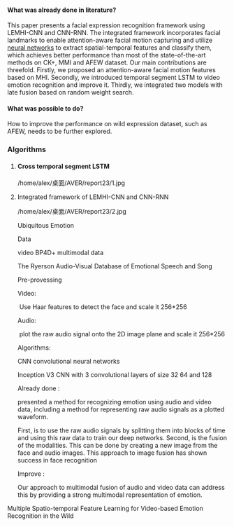 #### What was already done in literature?

This paper presents a facial expression recognition framework using LEMHI-CNN and CNN-RNN. The integrated framework incorporates facial landmarks to enable attention-aware facial motion capturing and utilize [neural networks](https://proxy.library.spbu.ru:2068/topics/computer-science/neural-networks) to extract spatial-temporal features and classify them, which achieves better performance than most of the state-of-the-art methods on CK+, MMI and AFEW dataset. Our main contributions are threefold. Firstly, we proposed an attention-aware facial motion features based on MHI. Secondly, we introduced temporal segment LSTM to video emotion recognition and improve it. Thirdly, we integrated two models with late fusion based on random weight search.

#### What was possible to do?

How to improve the performance on wild expression dataset, such as AFEW, needs to be further explored.

### Algorithms

1. #### Cross temporal segment LSTM

   /home/alex/桌面/AVER/report23/1.jpg

2. Integrated framework of LEMHI-CNN and CNN-RNN

   /home/alex/桌面/AVER/report23/2.jpg

   

   Ubiquitous Emotion

   Data 

   video BP4D+ multimodal data

   The Ryerson Audio-Visual Database of Emotional Speech and Song

   Pre-provessing

   Video:

   ​	Use Haar features to detect the face and scale it 256*256

   Audio:

   ​	plot the raw audio signal onto the 2D image plane and scale it 256*256

   Algorithms:

   CNN convolutional neural networks

   Inception V3 CNN with 3 convolutional layers of size 32 64 and 128

   Already done :

   presented a method for recognizing emotion using audio and video data, including a method for representing raw audio signals as a plotted waveform.

   First, is to use the raw audio signals by splitting them into blocks of time and using this raw data to train our deep networks. Second, is the fusion of the modalities. This can be done by creating a new image from the face and audio images. This approach to image fusion has shown success in face recognition

   Improve :

   Our approach to multimodal fusion of audio and video data can address this by providing a strong multimodal representation of emotion.

Multiple Spatio-temporal Feature Learning for Video-based Emotion Recognition in the Wild